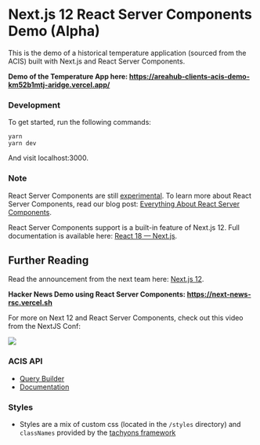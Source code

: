 # Next.js 12 React Server Components Demo (Alpha)

This is the demo of a historical temperature application (sourced from the ACIS) built with Next.js and React Server Components.

**Demo of the Temperature App here: https://areahub-clients-acis-demo-km52b1mtj-aridge.vercel.app/**

### Development

To get started, run the following commands:

```
yarn
yarn dev
```

And visit localhost:3000.

### Note

React Server Components are still [experimental](https://reactjs.org/blog/2020/12/21/data-fetching-with-react-server-components.html). To learn more about React Server Components, read our blog post: [Everything About React Server Components](https://vercel.com/blog/everything-about-react-server-components).

React Server Components support is a built-in feature of Next.js 12. Full documentation is available here: [React 18 — Next.js](https://nextjs.org/docs/advanced-features/react-18).

## Further Reading

Read the announcement from the next team here: [Next.js 12](https://nextjs.org/blog/next-12).

**Hacker News Demo using React Server Components: https://next-news-rsc.vercel.sh**

For more on Next 12 and React Server Components, check out this video from the NextJS Conf:


[![](http://img.youtube.com/vi/WlP2TB2ORL4/0.jpg)](https://www.youtube.com/embed/WlP2TB2ORL4?start=452 "Next.js at the Edge - Suzanne Aldrich + Lee Robinson - (Next.js Conf 2021)")


### ACIS API

- [Query Builder](http://builder.rcc-acis.org/)
- [Documentation](http://www.rcc-acis.org/index.html)

### Styles

- Styles are a mix of custom css (located in the `/styles` directory) and `classNames` provided by the [tachyons framework](https://tachyons.io/docs/)
